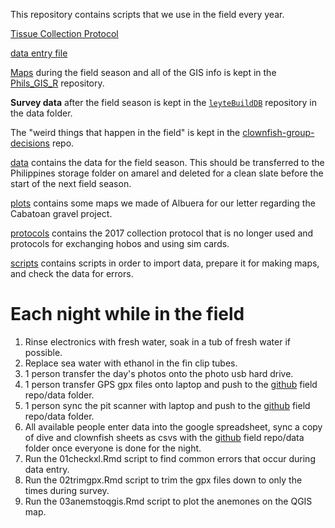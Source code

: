 This repository contains scripts that we use in the field every year.  

[Tissue Collection Protocol](https://docs.google.com/document/d/1DhmiVXxVyic64oMsA5WZfsOiwRqU6oV0IFdTb5PSNaM/edit?usp=sharing)  

[data entry file](https://drive.google.com/open?id=1rIM4YCmJGv5awoQiPno-2LyGmtE3tMHphcM6reFjjJs)

[Maps](https://github.com/pinskylab/Phils_GIS_R) during the field season and all of the GIS info is kept in the [Phils_GIS_R](https://github.com/pinskylab/Phils_GIS_R) repository.

**Survey data** after the field season is kept in the [`leyteBuildDB`](https://github.com/pinskylab/leyteBuildDB) repository in the data folder. 

The "weird things that happen in the field" is kept in the [clownfish-group-decisions](https://github.com/pinskylab/clownfish_group_decisions/blob/master/docs/Clownfish_data_collection_and_database_notes.md) repo.

[data](data) contains the data for the field season.  This should be transferred to the Philippines storage folder on amarel and deleted for a clean slate before the start of the next field season.  

[plots](plots) contains some maps we made of Albuera for our letter regarding the Cabatoan gravel project.  

[protocols](protocols) contains the 2017 collection protocol that is no longer used and protocols for exchanging hobos and using sim cards.  

[scripts](scripts) contains scripts in order to import data, prepare it for making maps, and check the data for errors.  

# Each night while in the field
1. Rinse electronics with fresh water, soak in a tub of fresh water if possible.  
2. Replace sea water with ethanol in the fin clip tubes.  
3. 1 person transfer the day's photos onto the photo usb hard drive.  
4. 1 person transfer GPS gpx files onto laptop and push to the [github](data) field repo/data folder.  
5. 1 person sync the pit scanner with laptop and push to the [github](data) field repo/data folder.  
6. All available people enter data into the google spreadsheet, sync a copy of dive and clownfish sheets as csvs with the [github](data) field repo/data folder once everyone is done for the night.  
7. Run the 01checkxl.Rmd script to find common errors that occur during data entry.  
8. Run the 02trimgpx.Rmd script to trim the gpx files down to only the times during survey.  
9. Run the 03anemstoqgis.Rmd script to plot the anemones on the QGIS map.


